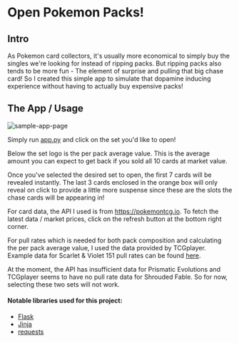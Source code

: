 Open Pokemon Packs!
===================

Intro
-----
As Pokemon card collectors, it's usually more economical to simply buy the singles we're looking for instead of ripping packs. But ripping packs also tends to be more fun - The element of surprise and pulling that big chase card! So I created this simple app to simulate that dopamine inducing experience without having to actually buy expensive packs!

The App / Usage
---------------
![sample-app-page](https://github.com/user-attachments/assets/957247aa-00f9-4ceb-9314-346a6a8acb14)

Simply run [app.py](app.py) and click on the set you'd like to open!

Below the set logo is the per pack average value. This is the average amount you can expect to get back if you sold all 10 cards at market value.

Once you've selected the desired set to open, the first 7 cards will be revealed instantly. The last 3 cards enclosed in the orange box will only reveal on click to provide a little more suspense since these are the slots the chase cards will be appearing in!

For card data, the API I used is from https://pokemontcg.io. To fetch the latest data / market prices, click on the refresh button at the bottom right corner.

For pull rates which is needed for both pack composition and calculating the per pack average value, I used the data provided by TCGplayer. Example data for Scarlet & Violet 151 pull rates can be found [here](https://infinite.tcgplayer.com/article/Pok%C3%A9mon-TCG-Scarlet-Violet%E2%80%94151-Pull-Rates/b237df74-fbb0-40d0-9e13-d69ee6e804d9/).

At the moment, the API has insufficient data for Prismatic Evolutions and TCGplayer seems to have no pull rate data for Shrouded Fable. So for now, selecting these two sets will not work.

#### Notable libraries used for this project:
- [Flask](https://pypi.org/project/Flask/)
- [Jinja](https://pypi.org/project/Jinja2/)
- [requests](https://pypi.org/project/requests/)
